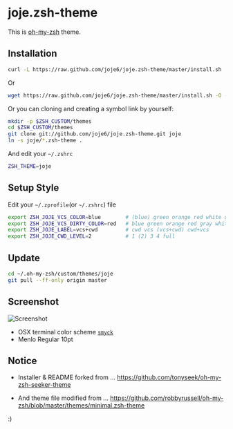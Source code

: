 # joje.zsh-theme
This is [oh-my-zsh](https://github.com/robbyrussell/oh-my-zsh) theme.

## Installation
```sh
curl -L https://raw.github.com/joje6/joje.zsh-theme/master/install.sh | zsh
```
Or
```sh
wget https://raw.github.com/joje6/joje.zsh-theme/master/install.sh -O - | zsh
```

Or you can cloning and creating a symbol link by yourself:
```sh
mkdir -p $ZSH_CUSTOM/themes
cd $ZSH_CUSTOM/themes
git clone git://github.com/joje6/joje.zsh-theme.git joje
ln -s joje/*.zsh-theme .
```

And edit your `~/.zshrc`
```sh
ZSH_THEME=joje
```

## Setup Style
Edit your `~/.zprofile`(or `~/.zshrc`) file
```sh
export ZSH_JOJE_VCS_COLOR=blue        # (blue) green orange red white gray
export ZSH_JOJE_VCS_DIRTY_COLOR=red   # blue green orange red gray white (*) lightblue lightgreen lightorange lightred
export ZSH_JOJE_LABEL=vcs+cwd         # cwd vcs (vcs+cwd) cwd+vcs
export ZSH_JOJE_CWD_LEVEL=2           # 1 (2) 3 4 full
```

## Update
```sh
cd ~/.oh-my-zsh/custom/themes/joje
git pull --ff-only origin master
```

## Screenshot
![Screenshot](https://raw.github.com/joje6/joje.zsh-theme/master/screenshot.png)

- OSX terminal color scheme [`smyck`](http://color.smyck.org/)
- Menlo Regular 10pt

## Notice
- Installer & README forked from ...
https://github.com/tonyseek/oh-my-zsh-seeker-theme

- And theme file modified from ...
https://github.com/robbyrussell/oh-my-zsh/blob/master/themes/minimal.zsh-theme

:)